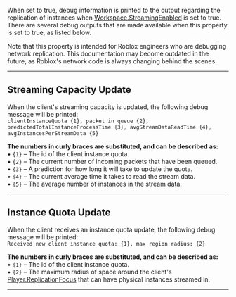 When set to true, debug information is printed to the output regarding the replication of instances when [Workspace.StreamingEnabled](https://developer.roblox.com/en-us/api-reference/property/Workspace/StreamingEnabled) is set to true. There are several debug outputs that are made available when this property is set to true, as listed below.

Note that this property is intended for Roblox engineers who are debugging network replication. This documentation may become outdated in the future, as Roblox's network code is always changing behind the scenes.

* * *

Streaming Capacity Update
-------------------------

When the client's streaming capacity is updated, the following debug message will be printed:  
`clientInstanceQuota {1}, packet in queue {2}, predictedTotalInstanceProcessTime {3}, avgStreamDataReadTime {4}, avgInstancesPerStreamData {5}`

**The numbers in curly braces are substituted, and can be described as:**  
• `{1}` – The id of the client instance quota.  
• `{2}` – The current number of incoming packets that have been queued.  
• `{3}` – A prediction for how long it will take to update the quota.  
• `{4}` – The current average time it takes to read the stream data.  
• `{5}` – The average number of instances in the stream data.

* * *

Instance Quota Update
---------------------

When the client receives an instance quota update, the following debug message will be printed:  
`Received new client instance quota: {1}, max region radius: {2}`

**The numbers in curly braces are substituted, and can be described as:**  
• `{1}` – The id of the client instance quota.  
• `{2}` – The maximum radius of space around the client's [Player.ReplicationFocus](https://developer.roblox.com/en-us/api-reference/property/Player/ReplicationFocus) that can have physical instances streamed in.

* * *